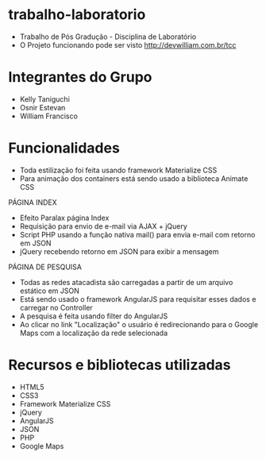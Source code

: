 # trabalho-laboratorio
- Trabalho de Pós Gradução - Disciplina de Laboratório
- O Projeto funcionando pode ser visto http://devwilliam.com.br/tcc

# Integrantes do Grupo
- Kelly Taniguchi
- Osnir Estevan
- William Francisco

# Funcionalidades
- Toda estilização foi feita usando framework Materialize CSS
- Para animação dos containers está sendo usado a biblioteca Animate CSS

PÁGINA INDEX
- Efeito Paralax página Index
- Requisição para envio de e-mail via AJAX + jQuery
- Script PHP usando a função nativa mail() para envia e-mail com retorno em JSON
- jQuery recebendo retorno em JSON para exibir a mensagem

PÁGINA DE PESQUISA
- Todas as redes atacadista são carregadas a partir de um arquivo estático em JSON
- Está sendo usado o framework AngularJS para requisitar esses dados e carregar no Controller
- A pesquisa é feita usando filter do AngularJS
- Ao clicar no link "Localização" o usuário é redirecionando para o Google Maps com a localização da rede selecionada

# Recursos e bibliotecas utilizadas
- HTML5
- CSS3
- Framework Materialize CSS
- jQuery
- AngularJS
- JSON
- PHP
- Google Maps


